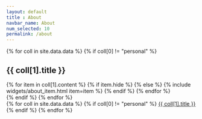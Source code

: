 ```yaml
---
layout: default
title : About
navbar_name: About
num_selected: 10
permalink: /about
---
```



<div class="row">
    <div class="col-12 col-lg-10">
        <!-- <div class="card border-0 shadow-sm bg-white">
            <div class="card-body p-5">
                <div class="row">
                    <div class="col">
                        <p class="h1 font-weight-normal">{{ site.data.website.about.title }}</p>
                        <p class="text-profile-bio">
                            {{ site.data.website.about.content | newline_to_br | markdownify }}
                        </p>
                    </div>
                </div>
            </div>
        </div>   -->
        {% for coll in site.data.data %}
        {% if coll[0] != "personal" %}
        <h2 class="pt-4" id="{{ coll[0] }}">{{ coll[1].title }}</h2>
        <div class="my-0 p-0 shadow-sm rounded-sm">
            {% for item in coll[1].content %}
                {% if item.hide %}
                {% else %}
                    {% include widgets/about_item.html item=item %}
                {% endif %}
            {% endfor %}
        </div>
        {% endif %}
        {% endfor %}
    </div>
    <div class="col-2 d-none d-lg-block">
        <div id="navbar-year" class="nav nav-pills flex-column sticky-top" style="top: 80px">
            {% for coll in site.data.data %}
            {% if coll[0] != "personal" %}
            <a class="nav-link d-block" href="#{{ coll[0] }}">{{ coll[1].title }}</a>
            {% endif %}
            {% endfor %}
        </div>
    </div>
</div>



